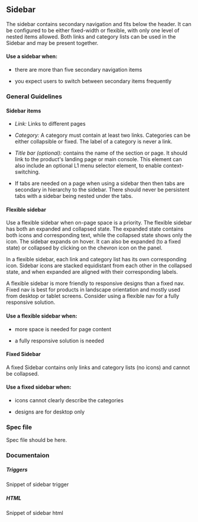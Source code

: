 ## Sidebar

The sidebar contains secondary navigation and fits below the header. It can be configured to be either fixed-width or flexible, with only one level of nested items allowed. Both links and category lists can be used in the Sidebar and may be present together.

#### Use a sidebar when:

- there are more than five secondary navigation items

- you expect users to switch between secondary items frequently

### General Guidelines

#### Sidebar items

- _Link:_ Links to different pages

- _Category:_ A category must contain at least two links. Categories can be either collapsible or fixed. The label of a category is never a link.

- _Title bar (optional):_ contains the name of the section or page. It should link to the product's landing page or main console. This element can also include an optional L1 menu selector element, to enable context-switching.

- If tabs are needed on a page when using a sidebar then then tabs are secondary in hierarchy to the sidebar. There should never be persistent tabs with a sidebar being nested under the tabs.

#### Flexible sidebar

Use a flexible sidebar when on-page space is a priority. The flexible sidebar has both an expanded and collapsed state. The expanded state contains both icons and corresponding text, while the collapsed state shows only the icon. The sidebar expands on hover. It can also be expanded (to a fixed state) or collapsed by clicking on the chevron icon on the panel.

In a flexible sidebar, each link and category list has its own corresponding icon. Sidebar icons are stacked equidistant from each other in the collapsed state, and when expanded are aligned with their corresponding labels.

A flexible sidebar is more friendly to responsive designs than a fixed nav. Fixed nav is best for products in landscape orientation and mostly used from desktop or tablet screens. Consider using a flexible nav for a fully responsive solution.

#### Use a flexible sidebar when:

- more space is needed for page content

- a fully responsive solution is needed

#### Fixed Sidebar

A fixed Sidebar contains only links and category lists (no icons) and cannot be collapsed.

#### Use a fixed sidebar when:

- icons cannot clearly describe the categories

- designs are for desktop only

### Spec file

Spec file should be here.

### Documentaion

##### Triggers

Snippet of sidebar trigger

##### HTML

Snippet of sidebar html